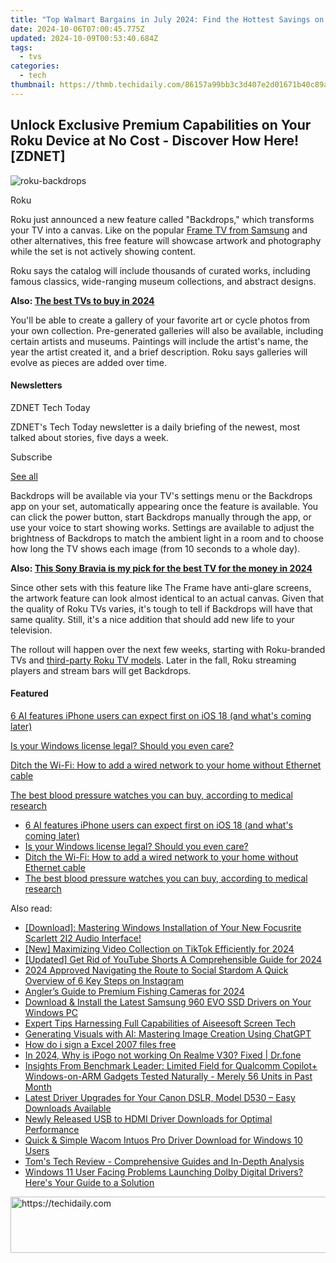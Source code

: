 ```yaml
---
title: "Top Walmart Bargains in July 2024: Find the Hottest Savings on ZDNet"
date: 2024-10-06T07:00:45.775Z
updated: 2024-10-09T00:53:40.684Z
tags:
  - tvs
categories:
  - tech
thumbnail: https://thmb.techidaily.com/86157a99bb3c3d407e2d01671b40c89a0f41350bbdad583faaa4770ea9855421.jpg
---
```


## Unlock Exclusive Premium Capabilities on Your Roku Device at No Cost - Discover How Here![ZDNET]

![roku-backdrops](https://www.zdnet.com/a/img/resize/ab06e5d79937bcd994ea807e04aece8be4cc8f5c/2024/09/04/03fa9e7c-68b9-43c6-ba8d-3958f358f014/backdrops-lifestyle-person.jpg?auto=webp&width=1280)

Roku

Roku just announced a new feature called "Backdrops," which transforms your TV into a canvas. Like on the popular [Frame TV from Samsung](https://www.zdnet.com/home-and-office/home-entertainment/samsung-frame-tv-2024-vs-2023-comparing-the-key-differences/) and other alternatives, this free feature will showcase artwork and photography while the set is not actively showing content.

Roku says the catalog will include thousands of curated works, including famous classics, wide-ranging museum collections, and abstract designs.

**Also: [The best TVs to buy in 2024](https://www.zdnet.com/home-and-office/home-entertainment/best-tv/)**

You'll be able to create a gallery of your favorite art or cycle photos from your own collection. Pre-generated galleries will also be available, including certain artists and museums. Paintings will include the artist's name, the year the artist created it, and a brief description. Roku says galleries will evolve as pieces are added over time. 

#### Newsletters

ZDNET Tech Today

ZDNET's Tech Today newsletter is a daily briefing of the newest, most talked about stories, five days a week.

 Subscribe

[See all](https://www.zdnet.com/newsletters/)

Backdrops will be available via your TV's settings menu or the Backdrops app on your set, automatically appearing once the feature is available. You can click the power button, start Backdrops manually through the app, or use your voice to start showing works. Settings are available to adjust the brightness of Backdrops to match the ambient light in a room and to choose how long the TV shows each image (from 10 seconds to a whole day).

**Also: [This Sony Bravia is my pick for the best TV for the money in 2024](https://www.zdnet.com/home-and-office/home-entertainment/this-sony-bravia-is-my-pick-for-the-best-tv-for-the-money-in-2024-and-its-on-sale-for-labor-day/)**

Since other sets with this feature like The Frame have anti-glare screens, the artwork feature can look almost identical to an actual canvas. Given that the quality of Roku TVs varies, it's tough to tell if Backdrops will have that same quality. Still, it's a nice addition that should add new life to your television.

The rollout will happen over the next few weeks, starting with Roku-branded TVs and [third-party Roku TV models](https://www.zdnet.com/home-and-office/home-entertainment/best-roku-tvs/#link={). Later in the fall, Roku streaming players and stream bars will get Backdrops.

#### Featured

[6 AI features iPhone users can expect first on iOS 18 (and what's coming later)](https://www.zdnet.com/article/6-ai-features-iphone-users-can-expect-first-on-ios-18-and-whats-coming-later/ "6 AI features iPhone users can expect first on iOS 18 (and what's coming later)")

[Is your Windows license legal? Should you even care?](https://www.zdnet.com/article/is-your-windows-license-legal-should-you-even-care/ "Is your Windows license legal? Should you even care?")

[Ditch the Wi-Fi: How to add a wired network to your home without Ethernet cable](https://www.zdnet.com/article/ditch-the-wi-fi-how-to-add-a-wired-network-to-your-home-without-ethernet-cable/ "Ditch the Wi-Fi: How to add a wired network to your home without Ethernet cable")

[The best blood pressure watches you can buy, according to medical research](https://www.zdnet.com/article/best-blood-pressure-watch/ "The best blood pressure watches you can buy, according to medical research")

* [6 AI features iPhone users can expect first on iOS 18 (and what's coming later)](https://www.zdnet.com/article/6-ai-features-iphone-users-can-expect-first-on-ios-18-and-whats-coming-later/ "6 AI features iPhone users can expect first on iOS 18 (and what's coming later)")
* [Is your Windows license legal? Should you even care?](https://www.zdnet.com/article/is-your-windows-license-legal-should-you-even-care/ "Is your Windows license legal? Should you even care?")
* [Ditch the Wi-Fi: How to add a wired network to your home without Ethernet cable](https://www.zdnet.com/article/ditch-the-wi-fi-how-to-add-a-wired-network-to-your-home-without-ethernet-cable/ "Ditch the Wi-Fi: How to add a wired network to your home without Ethernet cable")
* [The best blood pressure watches you can buy, according to medical research](https://www.zdnet.com/article/best-blood-pressure-watch/ "The best blood pressure watches you can buy, according to medical research")

<ins class="adsbygoogle"
     style="display:block"
     data-ad-format="autorelaxed"
     data-ad-client="ca-pub-7571918770474297"
     data-ad-slot="1223367746"></ins>

<ins class="adsbygoogle"
     style="display:block"
     data-ad-client="ca-pub-7571918770474297"
     data-ad-slot="8358498916"
     data-ad-format="auto"
     data-full-width-responsive="true"></ins>

<span class="atpl-alsoreadstyle">Also read:</span>
<div><ul>
<li><a href="https://hardware-updates.techidaily.com/download-mastering-windows-installation-of-your-new-focusrite-scarlett-2i2-audio-interface/"><u>[Download]: Mastering Windows Installation of Your New Focusrite Scarlett 2I2 Audio Interface!</u></a></li>
<li><a href="https://fox-hovers.techidaily.com/new-maximizing-video-collection-on-tiktok-efficiently-for-2024/"><u>[New] Maximizing Video Collection on TikTok Efficiently for 2024</u></a></li>
<li><a href="https://youtube-lab.techidaily.com/ed-get-rid-of-youtube-shorts-a-comprehensible-guide-for-2024/"><u>[Updated] Get Rid of YouTube Shorts A Comprehensible Guide for 2024</u></a></li>
<li><a href="https://instagram-videos.techidaily.com/2024-approved-navigating-the-route-to-social-stardom-a-quick-overview-of-6-key-steps-on-instagram/"><u>2024 Approved Navigating the Route to Social Stardom A Quick Overview of 6 Key Steps on Instagram</u></a></li>
<li><a href="https://extra-information.techidaily.com/anglers-guide-to-premium-fishing-cameras-for-2024/"><u>Angler’s Guide to Premium Fishing Cameras for 2024</u></a></li>
<li><a href="https://hardware-updates.techidaily.com/download-and-install-the-latest-samsung-960-evo-ssd-drivers-on-your-windows-pc/"><u>Download & Install the Latest Samsung 960 EVO SSD Drivers on Your Windows PC</u></a></li>
<li><a href="https://screen-recording.techidaily.com/expert-tips-harnessing-full-capabilities-of-aiseesoft-screen-tech/"><u>Expert Tips Harnessing Full Capabilities of Aiseesoft Screen Tech</u></a></li>
<li><a href="https://tech-revival.techidaily.com/generating-visuals-with-ai-mastering-image-creation-using-chatgpt/"><u>Generating Visuals with AI: Mastering Image Creation Using ChatGPT</u></a></li>
<li><a href="https://phone-solutions.techidaily.com/how-do-i-sign-a-excel-2007-files-free-by-ldigisigner-sign-a-excel-sign-a-excel/"><u>How do i sign a Excel 2007 files free</u></a></li>
<li><a href="https://pokemon-go-android.techidaily.com/in-2024-why-is-ipogo-not-working-on-realme-v30-fixed-drfone-by-drfone-virtual-android/"><u>In 2024, Why is iPogo not working On Realme V30? Fixed | Dr.fone</u></a></li>
<li><a href="https://hardware-updates.techidaily.com/insights-from-benchmark-leader-limited-field-for-qualcomm-copilotplus-windows-on-arm-gadgets-tested-naturally-merely-56-units-in-past-month/"><u>Insights From Benchmark Leader: Limited Field for Qualcomm Copilot+ Windows-on-ARM Gadgets Tested Naturally - Merely 56 Units in Past Month</u></a></li>
<li><a href="https://hardware-updates.techidaily.com/latest-driver-upgrades-for-your-canon-dslr-model-d530-easy-downloads-available/"><u>Latest Driver Upgrades for Your Canon DSLR, Model D530 – Easy Downloads Available</u></a></li>
<li><a href="https://hardware-updates.techidaily.com/newly-released-usb-to-hdmi-driver-downloads-for-optimal-performance/"><u>Newly Released USB to HDMI Driver Downloads for Optimal Performance</u></a></li>
<li><a href="https://hardware-updates.techidaily.com/quick-and-simple-wacom-intuos-pro-driver-download-for-windows-10-users/"><u>Quick & Simple Wacom Intuos Pro Driver Download for Windows 10 Users</u></a></li>
<li><a href="https://hardware-updates.techidaily.com/toms-tech-review-comprehensive-guides-and-in-depth-analysis/"><u>Tom's Tech Review - Comprehensive Guides and In-Depth Analysis</u></a></li>
<li><a href="https://sound-issues.techidaily.com/1723016466232-windows-11-user-facing-problems-launching-dolby-digital-drivers-heres-your-guide-to-a-solution/"><u>Windows 11 User Facing Problems Launching Dolby Digital Drivers? Here's Your Guide to a Solution</u></a></li>
</ul></div>

<!-- affiliate ads begin -->
<a href="https://appsumo.8odi.net/c/5597632/2075462/7443" target="_top" id="2075462">
  <img src="//a.impactradius-go.com/display-ad/7443-2075462" border="0" alt="https://techidaily.com" width="728" height="90"/>
</a>
<img height="0" width="0" src="https://appsumo.8odi.net/i/5597632/2075462/7443" style="position:absolute;visibility:hidden;" border="0" />
<!-- affiliate ads end -->

